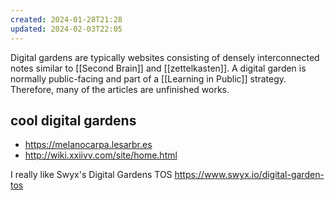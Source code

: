 ```yaml
---
created: 2024-01-28T21:28
updated: 2024-02-03T22:05
---
```

Digital gardens are typically websites consisting of densely interconnected notes similar to [[Second Brain]] and [[zettelkasten]]. A digital garden is normally public-facing and part of a [[Learning in Public]] strategy. Therefore, many of the articles are unfinished works.

## cool digital gardens

- https://melanocarpa.lesarbr.es
- http://wiki.xxiivv.com/site/home.html

I really like Swyx's Digital Gardens TOS https://www.swyx.io/digital-garden-tos